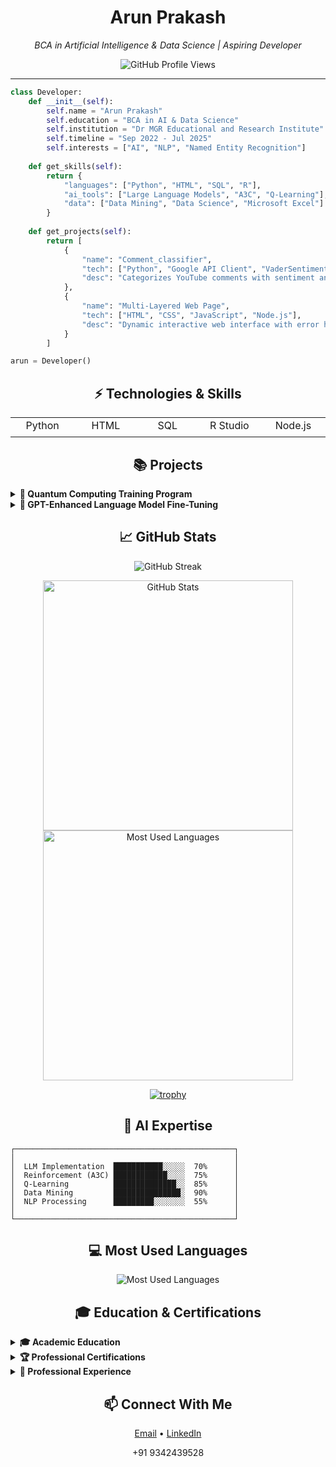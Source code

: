 <div align="center">
  <h1>Arun Prakash</h1>
  <p><i>BCA in Artificial Intelligence & Data Science | Aspiring Developer</i></p>
  
  ![GitHub Profile Views](https://komarev.com/ghpvc/?username=023b&color=blueviolet&style=flat-square)
  
  <hr>
</div>

```python
class Developer:
    def __init__(self):
        self.name = "Arun Prakash"
        self.education = "BCA in AI & Data Science"
        self.institution = "Dr MGR Educational and Research Institute"
        self.timeline = "Sep 2022 - Jul 2025"
        self.interests = ["AI", "NLP", "Named Entity Recognition"]
        
    def get_skills(self):
        return {
            "languages": ["Python", "HTML", "SQL", "R"],
            "ai_tools": ["Large Language Models", "A3C", "Q-Learning"],
            "data": ["Data Mining", "Data Science", "Microsoft Excel"]
        }
        
    def get_projects(self):
        return [
            {
                "name": "Comment_classifier",
                "tech": ["Python", "Google API Client", "VaderSentiment"],
                "desc": "Categorizes YouTube comments with sentiment analysis"
            },
            {
                "name": "Multi-Layered Web Page",
                "tech": ["HTML", "CSS", "JavaScript", "Node.js"],
                "desc": "Dynamic interactive web interface with error handling"
            }
        ]

arun = Developer()
```

<div align="center">
  <h2>⚡ Technologies & Skills</h2>
</div>

<table>
  <tr>
    <td align="center" width="96">
      <div style="height: 24px">Python</div>
    </td>
    <td align="center" width="96">
      <div style="height: 24px">HTML</div>
    </td>
    <td align="center" width="96">
      <div style="height: 24px">SQL</div>
    </td>
    <td align="center" width="96">
      <div style="height: 24px">R Studio</div>
    </td>
    <td align="center" width="96">
      <div style="height: 24px">Node.js</div>
    </td>
  </tr>
</table>

<div align="center">
  <h2>📚 Projects</h2>
</div>

<details>
<summary><b>🔮 Quantum Computing Training Program</b></summary>
<br>
<p>A comprehensive 9-week quantum computing training program covering topics from basic quantum circuits to quantum machine learning and quantum NLP, with hands-on exercises using Qiskit.</p>

```python
# Quantum Random Number Generator
from qiskit import QuantumCircuit
from qiskit.primitives import Sampler

def get_random(max_num):
    """
    Generates a quantum random number between 0 and max_num - 1.
    """
    qrng = QuantumCircuit(8, 8)  # 8 qubits, 8 classical bits
    
    for i in range(8):
        qrng.h(i)  # Put each qubit in superposition
    
    qrng.measure(range(8), range(8))  # Measure all qubits
    
    sampler = Sampler()
    job = sampler.run(qrng, shots=1)
    result = job.result()
    bitstring = list(result.quasi_dists[0].keys())[0]  # Get a random bitstring
    
    return int(format(bitstring, '08b'), 2) % max_num  # Convert to integer

# Generate 5 random numbers between 0 and 99
for _ in range(5):
    print(get_random(100))
```
</details>

<details>
<summary><b>🧠 GPT-Enhanced Language Model Fine-Tuning</b></summary>
<br>
<p>A project demonstrating a novel approach to fine-tuning language models by incorporating quantum computing techniques in the training process. Specifically, it uses quantum circuits to enhance parameter updates during the training of a sentiment analysis model.</p>

```python
# Quantum-enhanced parameter update (conceptual code)
def quantum_parameter_update(gradients, learning_rate, num_qubits=5, shots=1000):
    """
    Process gradients through a quantum circuit to create 
    enhanced parameter updates for neural network training.
    
    Args:
        gradients: Calculated gradients from backpropagation
        learning_rate: Learning rate for parameter updates
        num_qubits: Number of qubits to use in the quantum circuit
        shots: Number of measurement shots
        
    Returns:
        Updated gradient directions for parameter updates
    """
    # Create quantum circuit for gradient encoding
    qc = QuantumCircuit(num_qubits, num_qubits)
    
    # Encode gradients into rotation angles
    for i in range(num_qubits):
        qc.h(i)  # Create superposition
        # Map gradient values to rotation angles
        qc.ry(gradients[i % len(gradients)] * learning_rate, i)
    
    # Create entanglement
    for i in range(num_qubits-1):
        qc.cx(i, i+1)
    
    # Measure qubits
    qc.measure(range(num_qubits), range(num_qubits))
    
    # Execute circuit to get measurement distribution
    result = execute_circuit(qc, shots=shots)
    
    # Process measurement results to determine parameter updates
    # [Implementation details omitted for brevity]
    
    return quantum_enhanced_updates
```
</details>

<div align="center">
  <h2>📈 GitHub Stats</h2>
</div>

<p align="center">
  <img src="https://github-readme-streak-stats.herokuapp.com/?user=023b&theme=tokyonight" alt="GitHub Streak" />
</p>

<p align="center">
  <img src="https://github-readme-stats.vercel.app/api?username=023b&show_icons=true&count_private=true&theme=tokyonight&hide_border=true" alt="GitHub Stats" width="400"/>
  <img src="https://github-readme-stats.vercel.app/api/top-langs/?username=023b&layout=compact&theme=tokyonight&hide_border=true" alt="Most Used Languages" width="400"/>
</p>

<div align="center">
  <a href="https://github.com/023b">
    <img src="https://github-profile-trophy.vercel.app/?username=023b&theme=tokyonight&no-frame=true&column=7" alt="trophy">
  </a>
</div>

<div align="center">
  <h2>🧠 AI Expertise</h2>
</div>

```text
┌─────────────────────────────────────────────────┐
│                                                 │
│  LLM Implementation  ███████████░░░░░  70%      │
│  Reinforcement (A3C) ████████████░░░░  75%      │
│  Q-Learning          ██████████████░░  85%      │
│  Data Mining         ███████████████░  90%      │
│  NLP Processing      █████████░░░░░░░  55%      │
│                                                 │
└─────────────────────────────────────────────────┘
```

<div align="center">
  <h2>💻 Most Used Languages</h2>
  <img src="https://github-readme-stats.vercel.app/api/top-langs/?username=023b&layout=compact&theme=tokyonight&hide_border=true" alt="Most Used Languages" />
</div>

<div align="center">
  <h2>🎓 Education & Certifications</h2>
</div>

<details>
<summary><b>🎓 Academic Education</b></summary>
<br>

```css
/* Education */
.degree {
  institution: "Dr MGR Educational and Research Institute";
  program: "BCA (AI & DS)";
  duration: "Sep 2022 - Jul 2025";
  focus: "Artificial Intelligence, Data Science, Programming";
}
```
</details>

<details>
<summary><b>🏆 Professional Certifications</b></summary>
<br>

#### Great Learning
- Data Mining
- AI with Python
- Data Science with Python

#### IBM
- Introduction to Python

#### Udemy
- Artificial Intelligence A-Z (2023)
</details>

<details>
<summary><b>💼 Professional Experience</b></summary>
<br>

#### Pantech Solutions
- **Role**: AI Intern
- **Duration**: 2023
- **Responsibilities**: Worked on AI implementation projects utilizing Python and machine learning frameworks
</details>

<div align="center">
  <h2>📫 Connect With Me</h2>
  
  <a href="mailto:arunsabapathi@outlook.com">Email</a> •
  <a href="https://www.linkedin.com/in/arun-prakash-s-739881230/">LinkedIn</a>
  
  <p>+91 9342439528</p>
</div>
